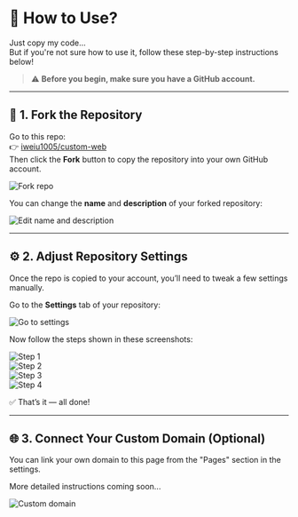 # 🚀 How to Use?

Just copy my code...  
But if you're not sure how to use it, follow these step-by-step instructions below!

> ⚠️ **Before you begin, make sure you have a GitHub account.**

---

## 📁 1. Fork the Repository

Go to this repo:  
👉 [iweiu1005/custom-web](https://github.com/iweiu1005/custom-web)  
Then click the **Fork** button to copy the repository into your own GitHub account.

![Fork repo](https://uploadkon.ir/uploads/753615_25Screenshot-2025-07-15-142112.png)

You can change the **name** and **description** of your forked repository:

![Edit name and description](https://uploadkon.ir/uploads/8eb215_25Screenshot-2025-07-15-142216.png)

---

## ⚙️ 2. Adjust Repository Settings

Once the repo is copied to your account, you’ll need to tweak a few settings manually.

Go to the **Settings** tab of your repository:

![Go to settings](https://uploadkon.ir/uploads/f11815_25Screenshot-2025-07-15-142249.png)

Now follow the steps shown in these screenshots:

![Step 1](https://uploadkon.ir/uploads/2fe015_25Screenshot-2025-07-15-142318.png)  
![Step 2](https://uploadkon.ir/uploads/806d15_25Screenshot-2025-07-15-142334.png)  
![Step 3](https://uploadkon.ir/uploads/4f7015_25Screenshot-2025-07-15-142343.png)  
![Step 4](https://uploadkon.ir/uploads/4e0215_25Screenshot-2025-07-15-142351.png)

✅ That’s it — all done!

---

## 🌐 3. Connect Your Custom Domain (Optional)

You can link your own domain to this page from the "Pages" section in the settings.

More detailed instructions coming soon...

![Custom domain](https://uploadkon.ir/uploads/effb15_25Screenshot-2025-07-15-142407.png)
